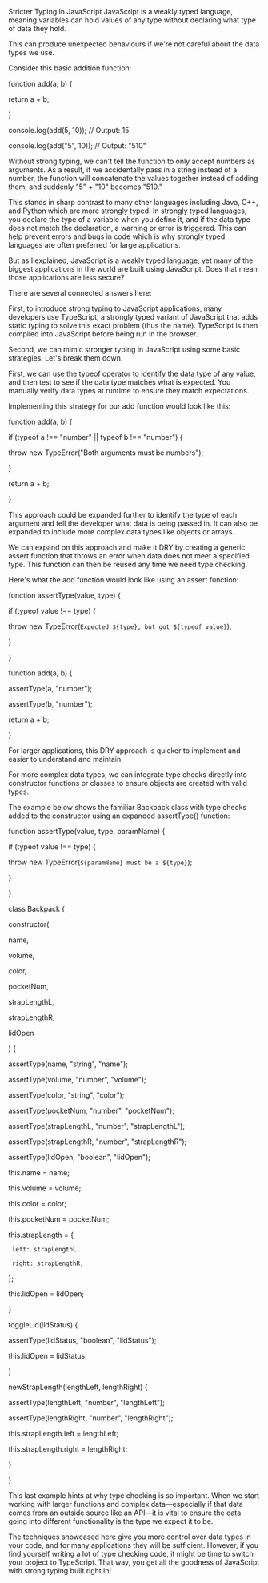 Stricter Typing in JavaScript
JavaScript is a weakly typed language, meaning variables can hold values of any type without declaring what type of data they hold.

This can produce unexpected behaviours if we're not careful about the data types we use.

Consider this basic addition function:



function add(a, b) {

 return a + b;
 
}

console.log(add(5, 10)); // Output: 15

console.log(add("5", 10)); // Output: "510"



Without strong typing, we can't tell the function to only accept numbers as arguments. As a result, if we accidentally pass in a string instead of a number, the function will concatenate the values together instead of adding them, and suddenly "5" + "10" becomes "510."

This stands in sharp contrast to many other languages including Java, C++, and Python which are more strongly typed. In strongly typed languages, you declare the type of a variable when you define it, and if the data type does not match the declaration, a warning or error is triggered. This can help prevent errors and bugs in code which is why strongly typed languages are often preferred for large applications.

But as I explained, JavaScript is a weakly typed language, yet many of the biggest applications in the world are built using JavaScript. Does that mean those applications are less secure?

There are several connected answers here:

First, to introduce strong typing to JavaScript applications, many developers use TypeScript, a strongly typed variant of JavaScript that adds static typing to solve this exact problem (thus the name). TypeScript is then compiled into JavaScript before being run in the browser.

Second, we can mimic stronger typing in JavaScript using some basic strategies. Let's break them down.

First, we can use the typeof operator to identify the data type of any value, and then test to see if the data type matches what is expected. You manually verify data types at runtime to ensure they match expectations.

Implementing this strategy for our add function would look like this:



function add(a, b) {

 if (typeof a !== "number" || typeof b !== "number") {
 
   throw new TypeError("Both arguments must be numbers");
   
 }
 
 return a + b;
 
}



This approach could be expanded further to identify the type of each argument and tell the developer what data is being passed in. It can also be expanded to include more complex data types like objects or arrays.

We can expand on this approach and make it DRY by creating a generic assert function that throws an error when data does not meet a specified type. This function can then be reused any time we need type checking.

Here's what the add function would look like using an assert function:



function assertType(value, type) {

 if (typeof value !== type) {
 
   throw new TypeError(`Expected ${type}, but got ${typeof value}`);
   
 }
 
}


function add(a, b) {

 assertType(a, "number");
 
 assertType(b, "number");
 
 return a + b;
 
}



For larger applications, this DRY approach is quicker to implement and easier to understand and maintain.

For more complex data types, we can integrate type checks directly into constructor functions or classes to ensure objects are created with valid types.

The example below shows the familiar Backpack class with type checks added to the constructor using an expanded assertType() function:



function assertType(value, type, paramName) {

 if (typeof value !== type) {
 
   throw new TypeError(`${paramName} must be a ${type}`);
   
 }
 
}


class Backpack {

 constructor(
 
   name,
   
   volume,
   
   color,
   
   pocketNum,
   
   strapLengthL,
   
   strapLengthR,
   
   lidOpen
   
 ) {


   assertType(name, "string", "name");
   
   assertType(volume, "number", "volume");
   
   assertType(color, "string", "color");
   
   assertType(pocketNum, "number", "pocketNum");
   
   assertType(strapLengthL, "number", "strapLengthL");
   
   assertType(strapLengthR, "number", "strapLengthR");
   
   assertType(lidOpen, "boolean", "lidOpen");
  

   this.name = name;
   
   this.volume = volume;
   
   this.color = color;
   
   this.pocketNum = pocketNum;
   
   this.strapLength = {
   
     left: strapLengthL,
     
     right: strapLengthR,
     
   };
   
   this.lidOpen = lidOpen;
   
 }


 toggleLid(lidStatus) {
 
   assertType(lidStatus, "boolean", "lidStatus");
   
   this.lidOpen = lidStatus;
   
 }

 newStrapLength(lengthLeft, lengthRight) {
 
   assertType(lengthLeft, "number", "lengthLeft");
   
   assertType(lengthRight, "number", "lengthRight");
   
   this.strapLength.left = lengthLeft;
   
   this.strapLength.right = lengthRight;
   
 }
 
}



This last example hints at why type checking is so important. When we start working with larger functions and complex data—especially if that data comes from an outside source like an API—it is vital to ensure the data going into different functionality is the type we expect it to be.

The techniques showcased here give you more control over data types in your code, and for many applications they will be sufficient. However, if you find yourself writing a lot of type checking code, it might be time to switch your project to TypeScript. That way, you get all the goodness of JavaScript with strong typing built right in!
